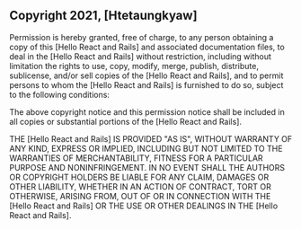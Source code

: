 ## Copyright 2021, [Htetaungkyaw]

Permission is hereby granted, free of charge, to any person obtaining a copy of this [Hello React and Rails] and associated documentation files, to deal in the [Hello React and Rails] without restriction, including without limitation the rights to use, copy, modify, merge, publish, distribute, sublicense, and/or sell copies of the [Hello React and Rails], and to permit persons to whom the [Hello React and Rails] is furnished to do so, subject to the following conditions:

The above copyright notice and this permission notice shall be included in all copies or substantial portions of the [Hello React and Rails].

THE [Hello React and Rails] IS PROVIDED "AS IS", WITHOUT WARRANTY OF ANY KIND, EXPRESS OR IMPLIED, INCLUDING BUT NOT LIMITED TO THE WARRANTIES OF MERCHANTABILITY, FITNESS FOR A PARTICULAR PURPOSE AND NONINFRINGEMENT. IN NO EVENT SHALL THE AUTHORS OR COPYRIGHT HOLDERS BE LIABLE FOR ANY CLAIM, DAMAGES OR OTHER LIABILITY, WHETHER IN AN ACTION OF CONTRACT, TORT OR OTHERWISE, ARISING FROM, OUT OF OR IN CONNECTION WITH THE [Hello React and Rails] OR THE USE OR OTHER DEALINGS IN THE [Hello React and Rails].
